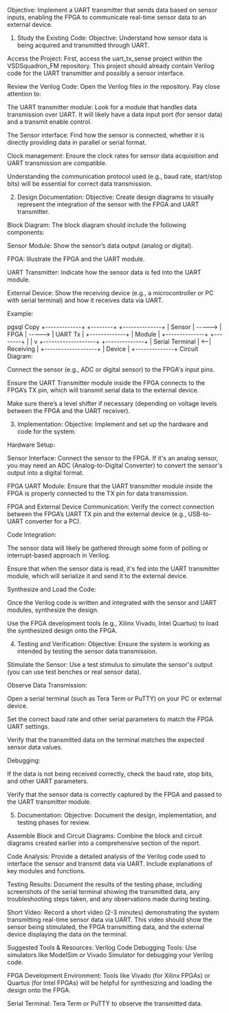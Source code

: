 Objective: Implement a UART transmitter that sends data based on sensor inputs, enabling the FPGA to communicate real-time sensor data to an external device.

1. Study the Existing Code:
Objective: Understand how sensor data is being acquired and transmitted through UART.

Access the Project: First, access the uart_tx_sense project within the VSDSquadron_FM repository. This project should already contain Verilog code for the UART transmitter and possibly a sensor interface.

Review the Verilog Code: Open the Verilog files in the repository. Pay close attention to:

The UART transmitter module: Look for a module that handles data transmission over UART. It will likely have a data input port (for sensor data) and a transmit enable control.

The Sensor interface: Find how the sensor is connected, whether it is directly providing data in parallel or serial format.

Clock management: Ensure the clock rates for sensor data acquisition and UART transmission are compatible.

Understanding the communication protocol used (e.g., baud rate, start/stop bits) will be essential for correct data transmission.

2. Design Documentation:
Objective: Create design diagrams to visually represent the integration of the sensor with the FPGA and UART transmitter.

Block Diagram: The block diagram should include the following components:

Sensor Module: Show the sensor’s data output (analog or digital).

FPGA: Illustrate the FPGA and the UART module.

UART Transmitter: Indicate how the sensor data is fed into the UART module.

External Device: Show the receiving device (e.g., a microcontroller or PC with serial terminal) and how it receives data via UART.

Example:

pgsql
Copy
+-------------+        +--------+        +--------------+
|  Sensor    | -----> | FPGA   | -----> | UART Tx     |
+-------------+        | Module |        +--------------+
                       +--------+                |
                            |                    v
                    +-------------------+   +--------------+
                    | Serial Terminal   | <--| Receiving    |
                    +-------------------+   | Device       |
                                             +--------------+
Circuit Diagram:

Connect the sensor (e.g., ADC or digital sensor) to the FPGA's input pins.

Ensure the UART Transmitter module inside the FPGA connects to the FPGA’s TX pin, which will transmit serial data to the external device.

Make sure there’s a level shifter if necessary (depending on voltage levels between the FPGA and the UART receiver).

3. Implementation:
Objective: Implement and set up the hardware and code for the system.

Hardware Setup:

Sensor Interface: Connect the sensor to the FPGA. If it's an analog sensor, you may need an ADC (Analog-to-Digital Converter) to convert the sensor's output into a digital format.

FPGA UART Module: Ensure that the UART transmitter module inside the FPGA is properly connected to the TX pin for data transmission.

FPGA and External Device Communication: Verify the correct connection between the FPGA’s UART TX pin and the external device (e.g., USB-to-UART converter for a PC).

Code Integration:

The sensor data will likely be gathered through some form of polling or interrupt-based approach in Verilog.

Ensure that when the sensor data is read, it's fed into the UART transmitter module, which will serialize it and send it to the external device.

Synthesize and Load the Code:

Once the Verilog code is written and integrated with the sensor and UART modules, synthesize the design.

Use the FPGA development tools (e.g., Xilinx Vivado, Intel Quartus) to load the synthesized design onto the FPGA.

4. Testing and Verification:
Objective: Ensure the system is working as intended by testing the sensor data transmission.

Stimulate the Sensor: Use a test stimulus to simulate the sensor's output (you can use test benches or real sensor data).

Observe Data Transmission:

Open a serial terminal (such as Tera Term or PuTTY) on your PC or external device.

Set the correct baud rate and other serial parameters to match the FPGA UART settings.

Verify that the transmitted data on the terminal matches the expected sensor data values.

Debugging:

If the data is not being received correctly, check the baud rate, stop bits, and other UART parameters.

Verify that the sensor data is correctly captured by the FPGA and passed to the UART transmitter module.

5. Documentation:
Objective: Document the design, implementation, and testing phases for review.

Assemble Block and Circuit Diagrams: Combine the block and circuit diagrams created earlier into a comprehensive section of the report.

Code Analysis: Provide a detailed analysis of the Verilog code used to interface the sensor and transmit data via UART. Include explanations of key modules and functions.

Testing Results: Document the results of the testing phase, including screenshots of the serial terminal showing the transmitted data, any troubleshooting steps taken, and any observations made during testing.

Short Video: Record a short video (2-3 minutes) demonstrating the system transmitting real-time sensor data via UART. This video should show the sensor being stimulated, the FPGA transmitting data, and the external device displaying the data on the terminal.

Suggested Tools & Resources:
Verilog Code Debugging Tools: Use simulators like ModelSim or Vivado Simulator for debugging your Verilog code.

FPGA Development Environment: Tools like Vivado (for Xilinx FPGAs) or Quartus (for Intel FPGAs) will be helpful for synthesizing and loading the design onto the FPGA.

Serial Terminal: Tera Term or PuTTY to observe the transmitted data.

